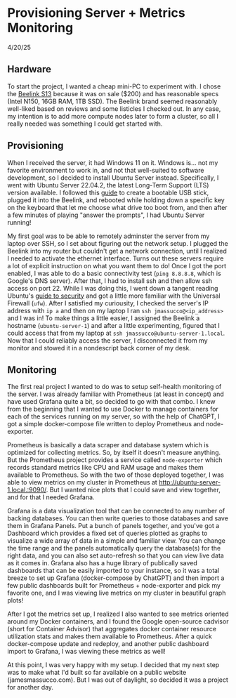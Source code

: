 # Provisioning Server + Metrics Monitoring

4/20/25

## Hardware

To start the project, I wanted a cheap mini-PC to experiment with. I chose the [Beelink S13](https://www.amazon.com/dp/B0DQBMRTJ2) because it was on sale ($200) and has reasonable specs (Intel N150, 16GB RAM, 1TB SSD). The Beelink brand seemed reasonably well-liked based on reviews and some listicles I checked out. In any case, my intention is to add more compute nodes later to form a cluster, so all I really needed was something I could get started with.

## Provisioning

When I received the server, it had Windows 11 on it. Windows is... not my favorite environment to work in, and not that well-suited to software development, so I decided to install Ubuntu Server instead. Specifically, I went with Ubuntu Server 22.04.2, the latest Long-Term Support (LTS) version available. I followed this [guide](https://ubuntu.com/tutorials/create-a-usb-stick-on-macos) to create a bootable USB stick, plugged it into the Beelink, and rebooted while holding down a specific key on the keyboard that let me choose what drive too boot from, and then after a few minutes of playing "answer the prompts", I had Ubuntu Server running!

My first goal was to be able to remotely adminster the server from my laptop over SSH, so I set about figuring out the network setup. I plugged the Beelink into my router but couldn't get a network connection, until I realized I needed to activate the ethernet interface. Turns out these servers require a lot of explicit instruction on what you want them to do! Once I got the port enabled, I was able to do a basic connectivity test (`ping 8.8.8.8`, which is Google's DNS server). After that, I had to install ssh and then allow ssh access on port 22. While I was doing this, I went down a tangent reading Ubuntu's [guide to security](https://documentation.ubuntu.com/server/explanation/intro-to/security/index.html) and got a little more familiar with the Universal Firewall (`ufw`). After I satisfied my curiousity, I checked the server's IP address with `ip a` and then on my laptop I ran `ssh jmassucco@<ip_address>` and I was in! To make things a little easier, I assigned the Beelink a hostname (`ubuntu-server-1`) and after a little experimenting, figured that I could access that from my laptop at `ssh jmassucco@ubuntu-server-1.local`. Now that I could reliably access the server, I disconnected it from my monitor and stowed it in a nondescript back corner of my desk.

## Monitoring

The first real project I wanted to do was to setup self-health monitoring of the server. I was already familiar with Prometheus (at least in concept) and have used Grafana quite a bit, so decided to go with that combo. I knew from the beginning that I wanted to use Docker to manage containers for each of the services running on my server, so with the help of ChatGPT, I got a simple docker-compose file written to deploy Prometheus and node-exporter.

Prometheus is basically a data scraper and database system which is optimized for collecting metrics. So, by itself it doesn't measure anything. But the Prometheus project provides a service called `node-exporter` which records standard metrics like CPU and RAM usage and makes them available to Prometheus. So with the two of those deployed together, I was able to view metrics on my cluster in Prometheus at http://ubuntu-server-1.local.:9090/. But I wanted nice plots that I could save and view together, and for that I needed Grafana.

Grafana is a data visualization tool that can be connected to any number of backing databases. You can then write queries to those databases and save them in Grafana Panels. Put a bunch of panels together, and you've got a Dashboard which provides a fixed set of queries plotted as graphs to visualize a wide array of data in a simple and familiar view. You can change the time range and the panels automatically query the database(s) for the right data, and you can also set auto-refresh so that you can view live data as it comes in. Grafana also has a huge library of publically saved dashboards that can be easily imported to your instance, so it was a total breeze to set up Grafana (docker-compose by ChatGPT) and then import a few public dashboards built for Prometheus + node-exporter and pick my favorite one, and I was viewing live metrics on my cluster in beautiful graph plots!

After I got the metrics set up, I realized I also wanted to see metrics oriented around my Docker containers, and I found the Google open-source cadvisor (short for Container Advisor) that aggregates docker container resource utilization stats and makes them available to Prometheus. After a quick docker-compose update and redeploy, and another public dashboard import to Grafana, I was viewing these metrics as well!

At this point, I was very happy with my setup. I decided that my next step was to make what I'd built so far available on a public website (jamesmassucco.com). But I was out of daylight, so decided it was a project for another day.
